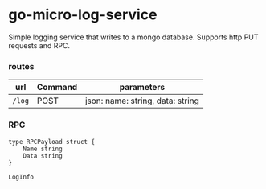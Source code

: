 # go-micro-log-service

Simple logging service that writes to a mongo database.
Supports http PUT requests and RPC.

### routes

| url | Command | parameters |
| --- | --- | --- |
| `/log` | POST | json: name: string, data: string |


### RPC

```
type RPCPayload struct {
	Name string
	Data string
}
```

`LogInfo`